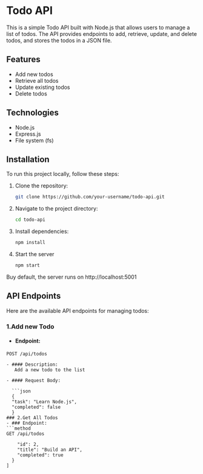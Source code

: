 # Todo API

This is a simple Todo API built with Node.js that allows users to manage a list of todos. The API provides endpoints to add, retrieve, update, and delete todos, and stores the todos in a JSON file.

## Features

- Add new todos
- Retrieve all todos
- Update existing todos
- Delete todos

## Technologies

- Node.js
- Express.js
- File system (fs)

## Installation

To run this project locally, follow these steps:

1. Clone the repository:

   ```bash
   git clone https://github.com/your-username/todo-api.git

2. Navigate to the project directory:
   ```bash
   cd todo-api
   
3. Install dependencies:
   ```bash
   npm install

4. Start the server
   ```bash
   npm start

Buy default, the server runs on http://localhost:5001

## API Endpoints
Here are the available API endpoints for managing todos:
### 1.Add new Todo
- #### Endpoint:
```
POST /api/todos

- #### Description:
   Add a new todo to the list

- #### Request Body:

  ```json
  {
  "task": "Learn Node.js",
  "completed": false
  }
### 2.Get All Todos
- ### Endpoint:
```method
GET /api/todos

    "id": 2,
    "title": "Build an API",
    "completed": true
  }
]

